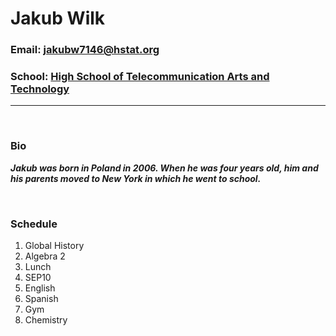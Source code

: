 # Jakub Wilk
### Email: jakubw7146@hstat.org
### School: [High School of Telecommunication Arts and Technology](https://www.hstat.org/)

---
<br>

### Bio

**_Jakub was born in Poland in 2006. When he was four years old, him and his parents moved to New York in which he went to school._**

<br>

### Schedule

<ol>
  <li>Global History</li>
  <li>Algebra 2</li>
  <li>Lunch</li>
  <li>SEP10</li>
  <li>English</li>
  <li>Spanish</li>
  <li>Gym</li>
  <li>Chemistry</li>
</ol>